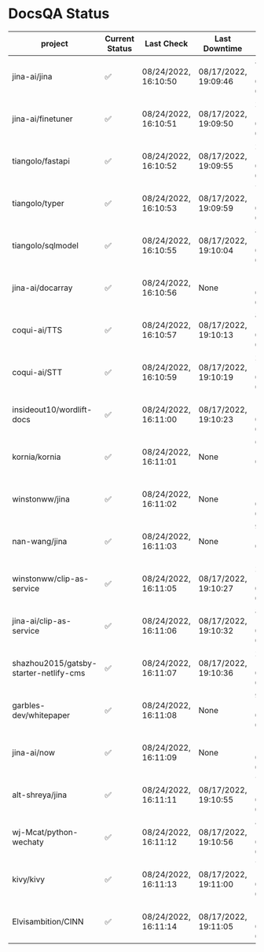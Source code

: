 # DocsQA Status

|               project                |Current Status|     Last Check     |   Last Downtime    |              % Uptime              |
|--------------------------------------|--------------|--------------------|--------------------|------------------------------------|
|jina-ai/jina                          |✅            |08/24/2022, 16:10:50|08/17/2022, 19:09:46|89.060 (since 08/15/2022, 07:09:42) |
|jina-ai/finetuner                     |✅            |08/24/2022, 16:10:51|08/17/2022, 19:09:50|29.839 (since 08/15/2022, 07:09:42) |
|tiangolo/fastapi                      |✅            |08/24/2022, 16:10:52|08/17/2022, 19:09:55|29.852 (since 08/15/2022, 07:09:42) |
|tiangolo/typer                        |✅            |08/24/2022, 16:10:53|08/17/2022, 19:09:59|76.419 (since 08/15/2022, 07:09:42) |
|tiangolo/sqlmodel                     |✅            |08/24/2022, 16:10:55|08/17/2022, 19:10:04|89.098 (since 08/15/2022, 07:09:42) |
|jina-ai/docarray                      |✅            |08/24/2022, 16:10:56|None                |100.000 (since 08/24/2022, 01:39:12)|
|coqui-ai/TTS                          |✅            |08/24/2022, 16:10:57|08/17/2022, 19:10:13|89.087 (since 08/15/2022, 07:09:42) |
|coqui-ai/STT                          |✅            |08/24/2022, 16:10:59|08/17/2022, 19:10:19|29.859 (since 08/15/2022, 07:09:42) |
|insideout10/wordlift-docs             |✅            |08/24/2022, 16:11:00|08/17/2022, 19:10:23|187.733 (since 08/15/2022, 07:09:42)|
|kornia/kornia                         |✅            |08/24/2022, 16:11:01|None                |65.278 (since 08/23/2022, 16:11:04) |
|winstonww/jina                        |✅            |08/24/2022, 16:11:02|None                |100.000 (since 08/24/2022, 08:10:59)|
|nan-wang/jina                         |✅            |08/24/2022, 16:11:03|None                |99.357 (since 08/24/2022, 15:11:24) |
|winstonww/clip-as-service             |✅            |08/24/2022, 16:11:05|08/17/2022, 19:10:27|29.872 (since 08/15/2022, 07:09:42) |
|jina-ai/clip-as-service               |✅            |08/24/2022, 16:11:06|08/17/2022, 19:10:32|89.114 (since 08/15/2022, 07:09:42) |
|shazhou2015/gatsby-starter-netlify-cms|✅            |08/24/2022, 16:11:07|08/17/2022, 19:10:36|29.876 (since 08/15/2022, 07:09:42) |
|garbles-dev/whitepaper                |✅            |08/24/2022, 16:11:08|None                |90.735 (since 08/24/2022, 01:39:12) |
|jina-ai/now                           |✅            |08/24/2022, 16:11:09|None                |100.000 (since 08/24/2022, 01:39:12)|
|alt-shreya/jina                       |✅            |08/24/2022, 16:11:11|08/17/2022, 19:10:55|74.634 (since 08/15/2022, 07:09:42) |
|wj-Mcat/python-wechaty                |✅            |08/24/2022, 16:11:12|08/17/2022, 19:10:56|85.811 (since 08/15/2022, 07:09:42) |
|kivy/kivy                             |✅            |08/24/2022, 16:11:13|08/17/2022, 19:11:00|74.638 (since 08/15/2022, 07:09:42) |
|Elvisambition/CINN                    |✅            |08/24/2022, 16:11:14|08/17/2022, 19:11:05|15.417 (since 08/15/2022, 07:09:42) |
